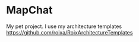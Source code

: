 # MapChat

My pet project. I use my architecture templates https://github.com/roixa/RoixArchitectureTemplates


